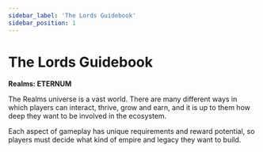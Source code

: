 ```yaml
---
sidebar_label: 'The Lords Guidebook'
sidebar_position: 1
---
```


# The Lords Guidebook

**Realms: ETERNUM**

The Realms universe is a vast world. There are many different ways in which players can interact, thrive, grow and earn, and it is up to them how deep they want to be involved in the ecosystem. 

Each aspect of gameplay has unique requirements and reward potential, so players must decide what kind of empire and legacy they want to build. 
